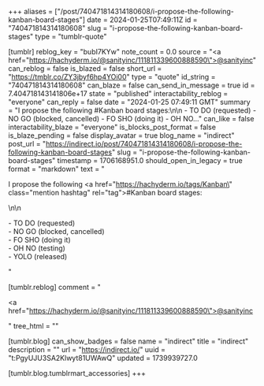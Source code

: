+++
aliases = ["/post/740471814314180608/i-propose-the-following-kanban-board-stages"]
date = 2024-01-25T07:49:11Z
id = "740471814314180608"
slug = "i-propose-the-following-kanban-board-stages"
type = "tumblr-quote"

[tumblr]
reblog_key = "bubI7KYw"
note_count = 0.0
source = "<a href=\"https://hachyderm.io/@sanityinc/111811339600888590\">@sanityinc</a>"
can_reblog = false
is_blazed = false
short_url = "https://tmblr.co/ZY3jbyf6hp4YOi00"
type = "quote"
id_string = "740471814314180608"
can_blaze = false
can_send_in_message = true
id = 7.404718143141806e+17
state = "published"
interactability_reblog = "everyone"
can_reply = false
date = "2024-01-25 07:49:11 GMT"
summary = "I propose the following #Kanban board stages:\n\n - TO DO (requested) - NO GO (blocked, cancelled) - FO SHO (doing it) - OH NO..."
can_like = false
interactability_blaze = "everyone"
is_blocks_post_format = false
is_blaze_pending = false
display_avatar = true
blog_name = "indirect"
post_url = "https://indirect.io/post/740471814314180608/i-propose-the-following-kanban-board-stages"
slug = "i-propose-the-following-kanban-board-stages"
timestamp = 1706168951.0
should_open_in_legacy = true
format = "markdown"
text = "<p>I propose the following <a href=\"https://hachyderm.io/tags/Kanban\" class=\"mention hashtag\" rel=\"tag\">#Kanban</a> board stages:</p>\n\n<p>- TO DO (requested)<br/>- NO GO (blocked, cancelled)<br/>- FO SHO (doing it)<br/>- OH NO (testing)<br/>- YOLO (released)</p>"

[tumblr.reblog]
comment = "<p><a href=\"https://hachyderm.io/@sanityinc/111811339600888590\">@sanityinc</a></p>"
tree_html = ""

[tumblr.blog]
can_show_badges = false
name = "indirect"
title = "indirect"
description = ""
url = "https://indirect.io/"
uuid = "t:PgyUJU3SA2Klwyt81UWAwQ"
updated = 1739939727.0

[tumblr.blog.tumblrmart_accessories]
+++
